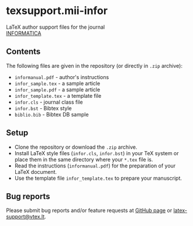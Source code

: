 # texsupport.mii-infor

LaTeX author support files for the journal  
[INFORMATICA](https://informatica.vu.lt/journal/INFORMATICA)


## Contents

The following files are given in the repository (or directly in `.zip` archive):

- `informanual.pdf` - author's instructions
- `infor_sample.tex` - a sample article
- `infor_sample.pdf` - a sample article
- `infor_template.tex` - a template file
- `infor.cls` - journal class file
- `infor.bst` - Bibtex style
- `biblio.bib` - Bibtex DB sample

## Setup

-   Clone the repository or download the `.zip` archive.
-   Install LaTeX style files (`infor.cls`, `infor.bst`) 
    in your TeX system or place them in the same directory where your `*.tex` file is.
-   Read the instructions (`informanual.pdf`) for the preparation of your LaTeX document.
-   Use the template file `infor_template.tex` to prepare your manuscript.

## Bug reports

Please submit bug reports and/or feature requests
at [GitHub page](https://github.com/vtex-soft/texsupport.mii-infor/issues) or 
[latex-support@vtex.lt](mailto:latex-support@vtex.lt).


